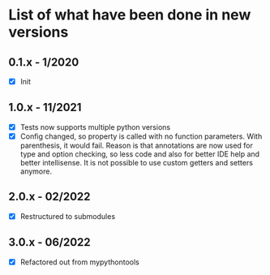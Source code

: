 # List of what have been done in new versions

## 0.1.x - 1/2020

- [x] Init

## 1.0.x - 11/2021
- [x] Tests now supports multiple python versions 
- [x] Config changed, so property is called with no function parameters. With parenthesis, it would fail. Reason is that annotations are now used for type and option checking, so less code and also for better IDE help and better intellisense. It is not possible to use custom getters and setters anymore.

## 2.0.x - 02/2022
- [x] Restructured to submodules

## 3.0.x - 06/2022

- [x] Refactored out from mypythontools